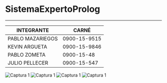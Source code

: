 # SistemaExpertoProlog
---

| INTEGRANTE | CARNÉ |
|------------|--------|
| PABLO MAZARIEGOS | 0900-15-9515 |
| KEVIN ARGUETA  | 0900-15-9846 |
| PABLO ZOMETA | 0900-15-48 |
| JULIO PELLECER | 0900-15-547 |



![Captura 1](https://i.imgur.com/Nt1Xurl.jpg)
![Captura 1](https://imgur.com/b8H3Gv9)
![Captura 1](https://imgur.com/qZqnwnK)
![Captura 1](https://imgur.com/Yw00hnc)

